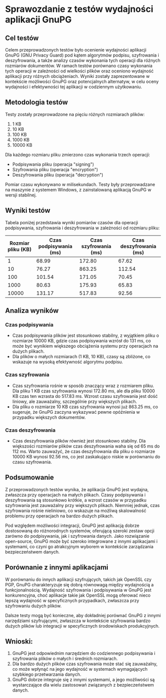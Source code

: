 # Sprawozdanie z testów wydajności aplikacji GnuPG

## Cel testów
Celem przeprowadzonych testów było ocenienie wydajności aplikacji GnuPG (GNU Privacy Guard) pod kątem algorytmów podpisu, szyfrowania i deszyfrowania, a także analizy czasów wykonania tych operacji dla różnych rozmiarów dokumentów. W ramach testów porównano czasy wykonania tych operacji w zależności od wielkości plików oraz oceniono wydajność aplikacji przy różnych obciążeniach. Wyniki zostały zaprezentowane w kontekście możliwości GnuPG oraz potencjalnych alternatyw, w celu oceny wydajności i efektywności tej aplikacji w codziennym użytkowaniu.

## Metodologia testów
Testy zostały przeprowadzone na pięciu różnych rozmiarach plików:
1. 1 KB
2. 10 KB
3. 100 KB
4. 1000 KB
5. 10000 KB

Dla każdego rozmiaru pliku zmierzono czas wykonania trzech operacji:
- Podpisywania pliku (operacja "signing")
- Szyfrowania pliku (operacja "encryption")
- Deszyfrowania pliku (operacja "decryption")

Pomiar czasu wykonywano w milisekundach. Testy były przeprowadzane na maszynie z systemem Windows, z zainstalowaną aplikacją GnuPG w wersji stabilnej.

## Wyniki testów

Tabela poniżej przedstawia wyniki pomiarów czasów dla operacji podpisywania, szyfrowania i deszyfrowania w zależności od rozmiaru pliku:

| Rozmiar pliku (KB) | Czas podpisywania (ms) | Czas szyfrowania (ms) | Czas deszyfrowania (ms) |
|--------------------|------------------------|-----------------------|-------------------------|
| 1                  | 68.99                  | 172.80                | 67.62                   |
| 10                 | 76.27                  | 863.25                | 112.54                  |
| 100                | 101.54                 | 171.05                | 70.45                   |
| 1000               | 80.63                  | 175.93                | 65.83                   |
| 10000              | 131.17                 | 517.83                | 92.56                   |

## Analiza wyników

### Czas podpisywania
- Czas podpisywania plików jest stosunkowo stabilny, z wyjątkiem pliku o rozmiarze 10000 KB, gdzie czas podpisywania wzrósł do 131 ms, co może być wynikiem większego obciążenia systemu przy operacjach na dużych plikach.
- Dla plików o małych rozmiarach (1 KB, 10 KB), czasy są zbliżone, co wskazuje na wysoką efektywność algorytmu podpisu.

### Czas szyfrowania
- Czas szyfrowania rośnie w sposób znaczący wraz z rozmiarem pliku. Dla pliku 1 KB czas szyfrowania wynosi 172.80 ms, ale dla pliku 10000 KB czas ten wzrasta do 517.83 ms. Wzrost czasu szyfrowania jest dość liniowy, ale zauważalny, szczególnie przy większych plikach.
- Dla pliku o rozmiarze 10 KB czas szyfrowania wynosi już 863.25 ms, co sugeruje, że GnuPG zaczyna wykazywać pewne opóźnienia w przypadku większych dokumentów.

### Czas deszyfrowania
- Czas deszyfrowania plików również jest stosunkowo stabilny. Dla większości rozmiarów plików czas deszyfrowania waha się od 65 ms do 112 ms. Warto zauważyć, że czas deszyfrowania dla pliku o rozmiarze 10000 KB wynosi 92.56 ms, co jest zaskakująco niskie w porównaniu do czasu szyfrowania.

## Podsumowanie

Z przeprowadzonych testów wynika, że aplikacja GnuPG jest wydajna, zwłaszcza przy operacjach na małych plikach. Czasy podpisywania i deszyfrowania są stosunkowo krótkie, a wzrost czasów w przypadku szyfrowania jest zauważalny przy większych plikach. Niemniej jednak, czas szyfrowania rośnie nieliniowo, co wskazuje na możliwą skalowalność problemu przy operacjach na bardzo dużych plikach.

Pod względem możliwości integracji, GnuPG jest aplikacją dobrze dostosowaną do różnorodnych systemów, oferującą szeroki zestaw opcji zarówno do podpisywania, jak i szyfrowania danych. Jako rozwiązanie open-source, GnuPG może być szeroko integrowane z innymi aplikacjami i systemami, co czyni go atrakcyjnym wyborem w kontekście zarządzania bezpieczeństwem danych.

## Porównanie z innymi aplikacjami
W porównaniu do innych aplikacji szyfrujących, takich jak OpenSSL czy PGP, GnuPG charakteryzuje się dobrą równowagą między wydajnością a funkcjonalnością. Wydajność szyfrowania i podpisywania w GnuPG jest konkurencyjna, choć aplikacje takie jak OpenSSL mogą oferować nieco lepszą wydajność w specyficznych przypadkach, zwłaszcza przy szyfrowaniu dużych plików.

Dalsze testy mogą być konieczne, aby dokładniej porównać GnuPG z innymi narzędziami szyfrującymi, zwłaszcza w kontekście szyfrowania bardzo dużych plików lub integracji w specyficznych środowiskach produkcyjnych.

## Wnioski:
1. GnuPG jest odpowiednim narzędziem do codziennego podpisywania i szyfrowania plików o małych i średnich rozmiarach.
2. Dla bardzo dużych plików czas szyfrowania może stać się zauważalny, co może wpłynąć na jego wydajność w systemach wymagających szybkiego przetwarzania danych.
3. GnuPG dobrze integruje się z innymi systemami, a jego możliwości są wystarczające dla wielu zastosowań związanych z bezpieczeństwem danych.
